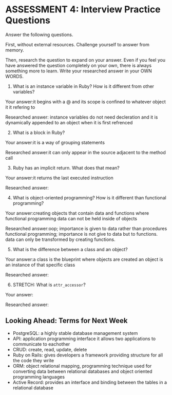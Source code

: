 # ASSESSMENT 4: Interview Practice Questions
Answer the following questions.

First, without external resources. Challenge yourself to answer from memory.

Then, research the question to expand on your answer. Even if you feel you have answered the question completely on your own, there is always something more to learn. Write your researched answer in your OWN WORDS.  

1. What is an instance variable in Ruby? How is it different from other variables?

  Your answer:it begins with a @ and its scope is confined to whatever object it it refering to

  Researched answer: instance variables do not need decleration and it is dynamically appended to an object when it is first refrenced



2. What is a block in Ruby?

  Your answer:it is a way of grouping statements

  Researched answer:it can only appear in the source adjacent to the method call



3. Ruby has an implicit return. What does that mean?

  Your answer:it returns the last executed instruction

  Researched answer:



4. What is object-oriented programming? How is it different than functional programming?

  Your answer:creating objects that contain data and functions where functional programming data can not be held inside of objects

  Researched answer:oop; importance is given to data rather than procedures
  functional programming; importance is not give to data but to functions. data can only be transformed by creating functions.



5. What is the difference between a class and an object?

  Your answer:a class is the blueprint where objects are created an object is an instance of that specific class

  Researched answer:



6. STRETCH: What is `attr_accessor`?

  Your answer:

  Researched answer:



## Looking Ahead: Terms for Next Week
- PostgreSQL: a highly stable database management system
- API: application programming interface it allows two applications to communicate to eachother
- CRUD: create, read, update, delete
- Ruby on Rails: gives developers a framework providing structure for all the code they write
- ORM: object relational mapping, programming technique used for converting data between relational databases and object oriented programming languages
- Active Record: provides an interface and binding between the tables in a relational database
